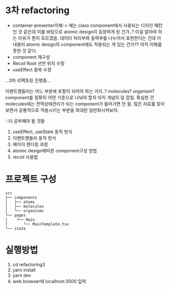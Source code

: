 # 3차 refactoring
- container-presenter이해-> 얘는 class component에서 사용되는 디자인 패턴인 것 같은데 이를 바탕으로 atomic design이 등장하게 된 건가..?
이걸 알아야 하는 이유가 뭔지 모르겠음. 
데이터 처리부와 출력부를 나누어서 표현한다는 건데 이 내용이 atomic design의 component에도 적용되는 게 있는 건가?? 아직 이해를 못한 것 같다. 
- component 재구성
- Recoil Root 선언 위치 수정 
- useEffect 중복 수정

...3차 리팩토링 진행중...

이벤트핸들러는 어느 부분에 포함이 되어야 하는 거지..? molecules? organism?
component를 정확히 어떤 기준으로 나눠야 할지 아직 개념이 덜 잡힘.
확실한 건 molecules에는 전역상태관리가 되는 component가 들어가면 안 됨. 
많은 자료를 찾아보면서 공통적으로 적용시키는 부분을 최대한 일반화시켜보자.


💡더 공부해야 될 것들

1. useEffect, useState 동작 방식
2. 이벤트핸들러 동작 방식
3. 페이지 렌더링 과정
4. atomic design에따른 component구성 방법
5. recoil 사용법


# 프로젝트 구성

```
src
├── components            
│   ├── atoms		    
│   ├── molecules	
│   └── organisms		
└── pages                 
│    └── Main
│     	└── MainTemplate.tsx
└── state                         
```

# 실행방법

1. cd refactoring3
2. yarn install
3. yarn dev
4. web browser에 localhost:3000 입력

